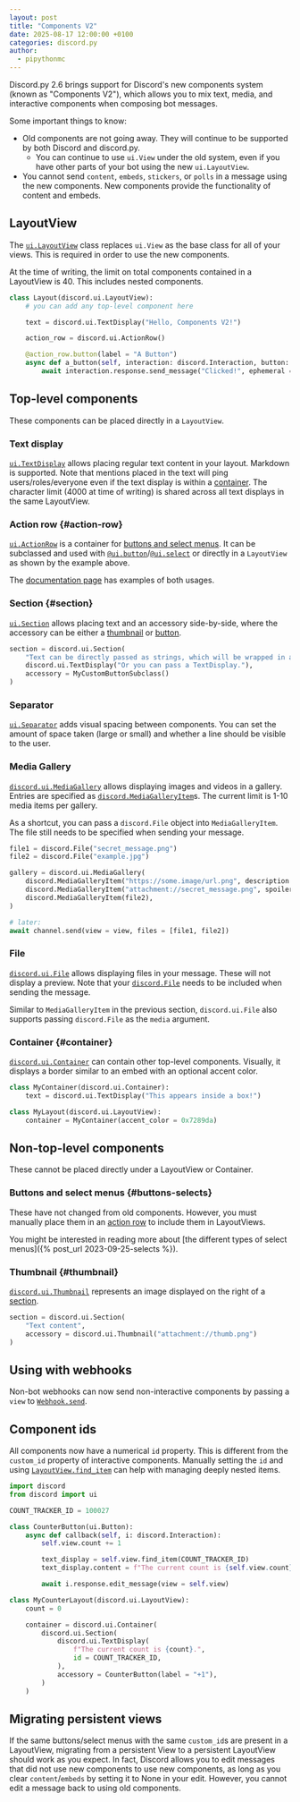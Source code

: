 ```yaml
---
layout: post
title: "Components V2"
date: 2025-08-17 12:00:00 +0100
categories: discord.py
author:
  - pipythonmc
---
```

Discord.py 2.6 brings support for Discord's new components system (known as "Components V2"), which allows you to mix text, media, and interactive components when composing bot messages.

Some important things to know:

- Old components are not going away. They will continue to be supported by both Discord and discord.py.
  - You can continue to use `ui.View` under the old system, even if you have other parts of your bot using the new `ui.LayoutView`.
- You cannot send `content`, `embeds`, `stickers`, or `polls` in a message using the new components. New components provide the functionality of content and embeds.

## LayoutView

The [`ui.LayoutView`](https://discordpy.readthedocs.io/en/stable/interactions/api.html#discord.ui.LayoutView) class replaces `ui.View` as the base class for all of your views. This is required in order to use the new components.

At the time of writing, the limit on total components contained in a LayoutView is 40. This includes nested components.

```py
class Layout(discord.ui.LayoutView):
    # you can add any top-level component here

    text = discord.ui.TextDisplay("Hello, Components V2!")

    action_row = discord.ui.ActionRow()

    @action_row.button(label = "A Button")
    async def a_button(self, interaction: discord.Interaction, button: discord.ui.Button):
        await interaction.response.send_message("Clicked!", ephemeral = True)
```

## Top-level components

These components can be placed directly in a `LayoutView`.

### Text display

[`ui.TextDisplay`](https://discordpy.readthedocs.io/en/latest/interactions/api.html#discord.ui.TextDisplay) allows placing regular text content in your layout. Markdown is supported. Note that mentions placed in the text will ping users/roles/everyone even if the text display is within a [container](#container). The character limit (4000 at time of writing) is shared across all text displays in the same LayoutView.

### Action row {#action-row}

[`ui.ActionRow`](https://discordpy.readthedocs.io/en/latest/interactions/api.html#discord.ui.ActionRow) is a container for [buttons and select menus](#buttons-selects). It can be subclassed and used with [`@ui.button`](https://discordpy.readthedocs.io/en/latest/interactions/api.html#discord.ui.button)/[`@ui.select`](https://discordpy.readthedocs.io/en/latest/interactions/api.html#discord.ui.select) or directly in a `LayoutView` as shown by the example above.

The [documentation page](https://discordpy.readthedocs.io/en/latest/interactions/api.html#discord.ui.ActionRow) has examples of both usages.

### Section {#section}

[`ui.Section`](https://discordpy.readthedocs.io/en/latest/interactions/api.html#discord.ui.Section) allows placing text and an accessory side-by-side, where the accessory can be either a [thumbnail](#thumbnail) or [button](#buttons-selects).

```py
section = discord.ui.Section(
    "Text can be directly passed as strings, which will be wrapped in a TextDisplay automatically.",
    discord.ui.TextDisplay("Or you can pass a TextDisplay."),
    accessory = MyCustomButtonSubclass()
)
```

### Separator

[`ui.Separator`](https://discordpy.readthedocs.io/en/latest/interactions/api.html#discord.ui.Separator) adds visual spacing between components. You can set the amount of space taken (large or small) and whether a line should be visible to the user.

### Media Gallery

[`discord.ui.MediaGallery`](https://discordpy.readthedocs.io/en/latest/interactions/api.html#discord.ui.MediaGallery) allows displaying images and videos in a gallery. Entries are specified as [`discord.MediaGalleryItem`](https://discordpy.readthedocs.io/en/latest/api.html#discord.MediaGalleryItem)s. The current limit is 1-10 media items per gallery.

As a shortcut, you can pass a `discord.File` object into `MediaGalleryItem`. The file still needs to be specified when sending your message.

```py
file1 = discord.File("secret_message.png")
file2 = discord.File("example.jpg")

gallery = discord.ui.MediaGallery(
    discord.MediaGalleryItem("https://some.image/url.png", description = "Alt text"),
    discord.MediaGalleryItem("attachment://secret_message.png", spoiler = True),
    discord.MediaGalleryItem(file2),
)

# later:
await channel.send(view = view, files = [file1, file2])
```

### File

[`discord.ui.File`](https://discordpy.readthedocs.io/en/latest/interactions/api.html#discord.ui.File) allows displaying files in your message. These will not display a preview. Note that your [`discord.File`](https://discordpy.readthedocs.io/en/latest/api.html#discord.File) needs to be included when sending the message.

Similar to `MediaGalleryItem` in the previous section, `discord.ui.File` also supports passing `discord.File` as the `media` argument.

### Container {#container}

[`discord.ui.Container`](https://discordpy.readthedocs.io/en/latest/interactions/api.html#discord.ui.Container) can contain other top-level components. Visually, it displays a border similar to an embed with an optional accent color.

```py
class MyContainer(discord.ui.Container):
    text = discord.ui.TextDisplay("This appears inside a box!")

class MyLayout(discord.ui.LayoutView):
    container = MyContainer(accent_color = 0x7289da)
```

## Non-top-level components

These cannot be placed directly under a LayoutView or Container.

### Buttons and select menus {#buttons-selects}

These have not changed from old components. However, you must manually place them in an [action row](#action-row) to include them in LayoutViews.

You might be interested in reading more about [the different types of select menus]({% post_url 2023-09-25-selects %}).

### Thumbnail {#thumbnail}

[`discord.ui.Thumbnail`](https://discordpy.readthedocs.io/en/latest/interactions/api.html#discord.ui.Thumbnail) represents an image displayed on the right of a [section](#section).

```py
section = discord.ui.Section(
    "Text content",
    accessory = discord.ui.Thumbnail("attachment://thumb.png")
)
```

## Using with webhooks

Non-bot webhooks can now send non-interactive components by passing a `view` to [`Webhook.send`](https://discordpy.readthedocs.io/en/latest/api.html#discord.Webhook.send).

## Component ids

All components now have a numerical `id` property. This is different from the `custom_id` property of interactive components. Manually setting the `id` and using [`LayoutView.find_item`](https://discordpy.readthedocs.io/en/latest/interactions/api.html#discord.ui.LayoutView.find_item) can help with managing deeply nested items.

```py
import discord
from discord import ui

COUNT_TRACKER_ID = 100027

class CounterButton(ui.Button):
    async def callback(self, i: discord.Interaction):
        self.view.count += 1

        text_display = self.view.find_item(COUNT_TRACKER_ID)
        text_display.content = f"The current count is {self.view.count}."

        await i.response.edit_message(view = self.view)

class MyCounterLayout(discord.ui.LayoutView):
    count = 0

    container = discord.ui.Container(
        discord.ui.Section(
            discord.ui.TextDisplay(
                f"The current count is {count}.",
                id = COUNT_TRACKER_ID,
            ),
            accessory = CounterButton(label = "+1"),
        )
    )
```

## Migrating persistent views

If the same buttons/select menus with the same `custom_id`s are present in a LayoutView, migrating from a persistent View to a persistent LayoutView should work as you expect. In fact, Discord allows you to edit messages that did not use new components to use new components, as long as you clear `content`/`embeds` by setting it to None in your edit. However, you cannot edit a message back to using old components.

